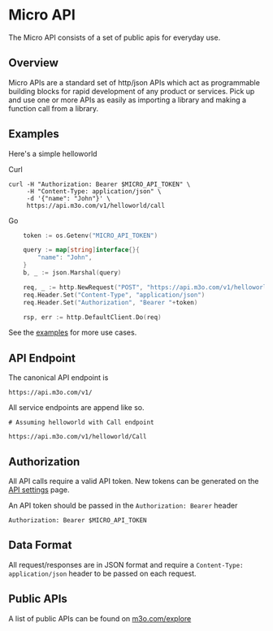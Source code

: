 # Micro API

The Micro API consists of a set of public apis for everyday use.


## Overview

Micro APIs are a standard set of http/json APIs which act as programmable building blocks 
for rapid development of any product or services. Pick up and use one or more APIs as 
easily as importing a library and making a function call from a library.

## Examples

Here's a simple helloworld

Curl

```
curl -H "Authorization: Bearer $MICRO_API_TOKEN" \
     -H "Content-Type: application/json" \
     -d '{"name": "John"}' \
     https://api.m3o.com/v1/helloworld/call
```

Go

```go
	token := os.Getenv("MICRO_API_TOKEN")

	query := map[string]interface{}{
		"name": "John",
	}
	b, _ := json.Marshal(query)

	req, _ := http.NewRequest("POST", "https://api.m3o.com/v1/helloworld/call", bytes.NewReader(b))
	req.Header.Set("Content-Type", "application/json")
	req.Header.Set("Authorization", "Bearer "+token)

	rsp, err := http.DefaultClient.Do(req)
```

See the [examples](../examples) for more use cases.

## API Endpoint

The canonical API endpoint is

```
https://api.m3o.com/v1/
```

All service endpoints are append like so. 

```
# Assuming helloworld with Call endpoint

https://api.m3o.com/v1/helloworld/Call
```

## Authorization

All API calls require a valid API token. New tokens can be generated on the [API settings](https://m3o.com/settings/keys) page.

An API token should be passed in the `Authorization: Bearer` header

```
Authorization: Bearer $MICRO_API_TOKEN
```

## Data Format

All request/responses are in JSON format and require a `Content-Type: application/json` header to be passed on each request.

## Public APIs

A list of public APIs can be found on [m3o.com/explore](https://m3o.com/explore)
